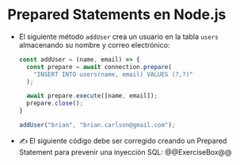 # Prepared Statements en Node.js

* El siguiente método `addUser` crea un usuario en la tabla `users` almacenando su nombre y correo electrónico:
  ```javascript
  const addUser = (name, email) => {
    const prepare = await connection.prepare(
      "INSERT INTO users(name, email) VALUES (?,?)"
    );

    await prepare.execute([name, email]);
    prepare.close();
  }

  addUser("brian", "brian.carlson@gmail.com");
  ```
* :writing_hand: El siguiente código debe ser corregido creando un Prepared Statement para prevenir una inyección SQL:
  @@ExerciseBox@@
  
